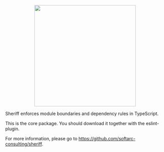 <p align="center">
<img src="https://raw.githubusercontent.com/softarc-consulting/sheriff/main/logo.png" width="320" style="text-align: center">
</p>

Sheriff enforces module boundaries and dependency rules in TypeScript.

This is the core package. You should download it together with the eslint-plugin.

For more information, please go to https://github.com/softarc-consulting/sheriff.
